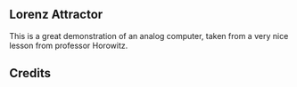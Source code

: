 ## Lorenz Attractor

This is a great demonstration of an analog computer, taken from a very nice lesson
from professor Horowitz.

## Credits
